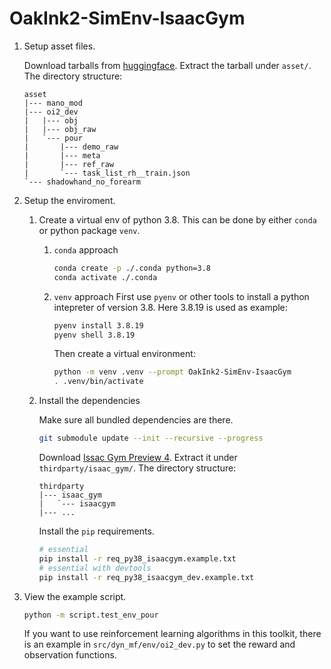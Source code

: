 # OakInk2-SimEnv-IsaacGym

1. Setup asset files.

    Download tarballs from [huggingface](https://huggingface.co/kelvin34501/OakInk2-SimEnv-IsaacGym-Asset/blob/main/oi2_dev.tar.xz). Extract the tarball under `asset/`.
    The directory structure:
    ```
    asset
    |--- mano_mod
    |--- oi2_dev
    |   |--- obj
    |   |--- obj_raw
    |   `--- pour
    |       |--- demo_raw
    |       |--- meta
    |       |--- ref_raw
    |       `--- task_list_rh__train.json
    `--- shadowhand_no_forearm
    ```

2. Setup the enviroment.

    1. Create a virtual env of python 3.8. This can be done by either `conda` or python package `venv`.
    
        1. `conda` approach
            
            ```bash
            conda create -p ./.conda python=3.8
            conda activate ./.conda
            ```

        2. `venv` approach
            First use `pyenv` or other tools to install a python intepreter of version 3.8. Here 3.8.19 is used as example:

            ```bash
            pyenv install 3.8.19
            pyenv shell 3.8.19
            ```

            Then create a virtual environment:

            ```bash
            python -m venv .venv --prompt OakInk2-SimEnv-IsaacGym
            . .venv/bin/activate
            ```

    2. Install the dependencies

        Make sure all bundled dependencies are there.
        ```bash
        git submodule update --init --recursive --progress
        ```

        Download [Issac Gym Preview 4](https://developer.nvidia.com/isaac-gym). Extract it under `thirdparty/isaac_gym/`. The directory structure:
        ```
        thirdparty
        |--- isaac_gym
        |   `--- isaacgym
        |--- ...
        ```

        Install the `pip` requirements.
        ```bash
        # essential
        pip install -r req_py38_isaacgym.example.txt
        # essential with devtools
        pip install -r req_py38_isaacgym_dev.example.txt
        ```

3. View the example script.

    ```bash
    python -m script.test_env_pour
    ```

    If you want to use reinforcement learning algorithms in this toolkit, there is an example in `src/dyn_mf/env/oi2_dev.py` to set the reward and observation functions.